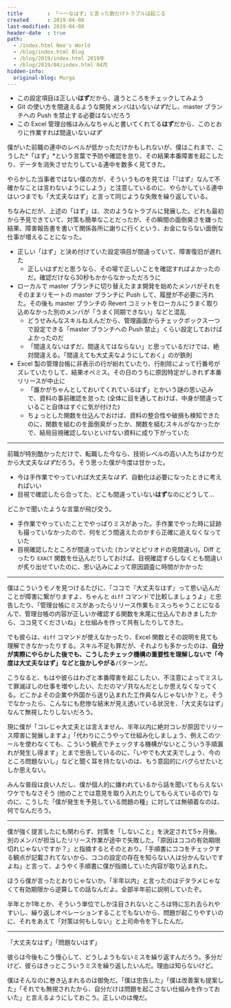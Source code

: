 ```yaml
---
title        : 「～～なはず」と言った数だけトラブルは起こる
created      : 2019-04-08
last-modified: 2019-04-08
header-date  : true
path:
  - /index.html Neo's World
  - /blog/index.html Blog
  - /blog/2019/index.html 2019年
  - /blog/2019/04/index.html 04月
hidden-info:
  original-blog: Murga
---
```


- この設定項目は正しい**はず**だから、違うところをチェックしてみよう
- Git の使い方を間違えるような開発メンバはいない*はず*だし、master ブランチへの Push を禁止する必要はないだろう
- この Excel 管理台帳はみんなちゃんと書いてくれてる**はず**だから、このとおりに作業すれば間違いない*はず*

僕がいた前職の連中のレベルが低かっただけかもしれないが、僕はこれまで、こうした*「はず」*という言葉で予防や確認を怠り、その結果本番障害を起こしたり、データを消失させたりしている連中を数多く見てきた。

やらかした当事者ではない僕の方が、そういうものを見ては「『はず』なんて不確かなことは言わないようにしよう」と注意しているのに、やらかしている連中はいつまでも「大丈夫なはず」と言って同じような失敗を繰り返している。

ちなみにだが、上述の「はず」は、次のようなトラブルに発展した。どれも最初から予見できていて、対策も簡単なことだったが、その瞬間の面倒臭さを嫌った結果、障害報告書を書いて関係各所に謝りに行くという、お金にならない面倒な仕事が増えることになった。

- 正しい「はず」と決め付けていた設定項目が間違っていて、障害復旧が遅れた
  - 正しいはずだと思うなら、その場で正しいことを確認すればよかったのだ。確認だけなら30秒もかからなかっただろうに
- ローカルで master ブランチに切り替えたまま開発を始めたメンバがそれをそのままリモートの master ブランチに Push して、履歴が不必要に汚れた。その後も master ブランチの Revert コミットをローカルにうまく取り込めなかった別のメンバが「うまく同期できない」などと混乱
  - どうせみんなスキルねえんだから、管理画面からチェックボックス一つで設定できる「master ブランチへの Push 禁止」くらい設定しておけばよかったのだ
  - 「間違えないはずだ、間違えてはならない」と思っているだけでは、絶対間違える。「間違えても大丈夫なようにしておく」のが鉄則
- Excel 製の管理台帳に非表示の行が紛れていたり、行削除によって行番号がズレていたりして、結果オペミス。その日のうちに原因特定がしきれず本番リリースが中止に
  - 「誰かがちゃんとしておいてくれているはず」とかいう謎の思い込みで、資料の事前確認を怠った (全体に目を通しておけば、中身が間違っていること自体はすぐに気が付けた)
  - ちょっとした関数を仕込んでおけば、資料の整合性や破損も検知できたのに、関数を組むのを面倒臭がったか、関数を組むスキルがなかったかで、結局目視確認しないといけない資料に成り下がっていた

---

前職が特別酷かっただけで、転職した今なら、技術レベルの高い人たちばかりだから大丈夫な*はず*だろう。そう思った僕が今度は甘かった。

- 今は手作業でやっていれば大丈夫な*はず*、自動化は必要になったときに考えればいい
- 目視で確認したら合ってた、どこも間違っていない**はず**なのにどうして…

どこかで聞いたような言葉が飛び交う。

- 手作業でやっていたことでやっぱりミスがあった。手作業でやった時に証跡も撮っていなかったので、何をどう間違えたのかすら正確に追えなくなっていた
- 目視確認したところが間違っていた (カンマとピリオドの見間違い)。Diff とったり `EXACT` 関数を仕込んだりしておけば、目視確認すらしなくとも間違いが炙り出せていたのに、思い込みによって原因調査に時間がかかった

---

僕はこういうモノを見つけるたびに、「ココで『大丈夫なはず』って思い込んだことが障害に繋がりますよ、ちゃんと `diff` コマンドで比較しましょうよ」と忠告したり、「管理台帳にミスがあったらリリース作業もミスっちゃうことになるんで、管理台帳の内容が正しいか確認する関数を末尾に仕込んでおきましたから、ココ見てくださいね」と仕組みを作って共有したりしてきた。

でも彼らは、`diff` コマンドが使えなかったり、Excel 関数とその説明を見ても理解できなかったりする。スキル不足も罪だが、それよりも多かったのは、**自分が実際にやらかした後でも、こうしたチェック機構の重要性を理解しないで「今度は大丈夫なはず」などと抜かしやがる**パターンだ。

こうなると、もはや彼らはわざと本番障害を起こしたい、不注意によってミスして罪滅ぼしの仕事を増やしたい、ただのマゾ共なんだとしか思えなくなってくる。どこかよその企業や外国から送り込まれた工作員なんじゃないか？と。そうでなかったら、こんなにも悲惨な結末が見え透いている状況を、「大丈夫なはず」なんて無視したりしないだろう。

現に僕が「コレじゃ大丈夫とは言えません、半年以内に絶対コレが原因でリリース障害に発展しますよ」「代わりにこうやって仕組み化しましょう、例えこのツールを使わなくても、こういう観点でチェックする機構がないとこういう手順漏れが発生し得ます」とまで忠告しているのに、「いやでも大丈夫でしょう、今のところ問題ないし」などと聞く耳を持たないのは、もう意図的にバグらせたいとしか思えない。

みんな普段は良い人だし、僕が個人的に嫌われているから話を聞いてもらえないワケでもなさそう (他のことでは意見を取り入れたりしてもらえているので) なのに、こうした「僕が発生を予見している問題の種」に対しては無頓着なのは、何でなんだろう。

---

僕が強く提言したにも関わらず、対策を「しないこと」を決定されて5ヶ月後。別のメンバが担当したリリース作業が途中で失敗した。「原因はココの有効期限切れじゃないですか？」と指摘するとそのとおり。「手順書にココをチェックする観点が記載されてないから、ココの設定の存在を知らない人は分かんないですよね」と言って、ようやく手順書に僕が指摘していた内容が取り込まれた。

ほうら僕が言ったとおりじゃないか。「半年以内」と言ったのはデタラメじゃなくて有効期限から逆算しての話なんだよ。全部半年前に説明していたぞ。

半年とか1年とか、そういう単位でしか注目されないところは特に忘れ去られやすいし、繰り返しオペレーションすることでもないから、問題が起こりやすいのに、それをあえて「対策は何もしない」と上司命令を下したんだ。

---

「大丈夫なはず」「問題ないはず」

彼らは今後もこう慢心して、どうしようもないミスを繰り返すんだろう。多分だけど、彼らはきっとこういうミスを繰り返したいんだ。理由は知らないけど。

僕はそんなのに巻き込まれるのは御免だ。「僕は忠告した」「僕は改善案も提案した」「それでも無視されたから、自分だけは問題を起こさない仕組みを作っておいた」と言えるようにしておこう。正しいのは俺だ。
